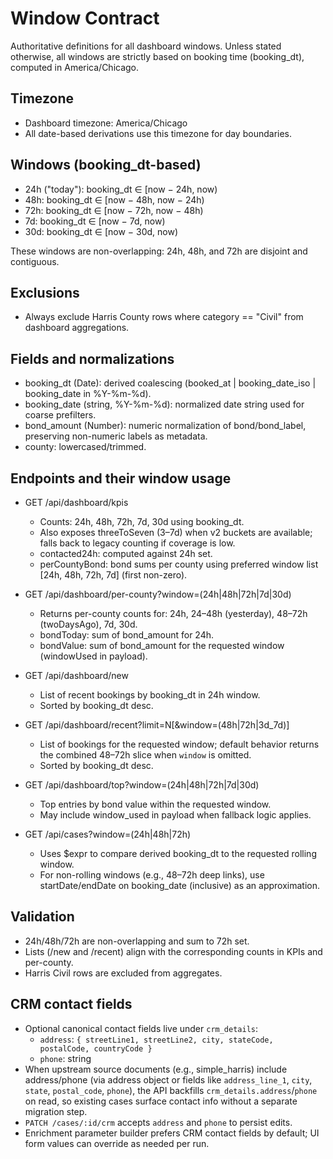 # Window Contract

Authoritative definitions for all dashboard windows. Unless stated otherwise, all windows are strictly based on booking time (booking_dt), computed in America/Chicago.

## Timezone

- Dashboard timezone: America/Chicago
- All date-based derivations use this timezone for day boundaries.

## Windows (booking_dt-based)

- 24h ("today"): booking_dt ∈ [now − 24h, now)
- 48h: booking_dt ∈ [now − 48h, now − 24h)
- 72h: booking_dt ∈ [now − 72h, now − 48h)
- 7d:  booking_dt ∈ [now − 7d, now)
- 30d: booking_dt ∈ [now − 30d, now)

These windows are non-overlapping: 24h, 48h, and 72h are disjoint and contiguous.

## Exclusions

- Always exclude Harris County rows where category == "Civil" from dashboard aggregations.

## Fields and normalizations

- booking_dt (Date): derived coalescing (booked_at | booking_date_iso | booking_date in %Y-%m-%d).
- booking_date (string, %Y-%m-%d): normalized date string used for coarse prefilters.
- bond_amount (Number): numeric normalization of bond/bond_label, preserving non-numeric labels as metadata.
- county: lowercased/trimmed.

## Endpoints and their window usage

- GET /api/dashboard/kpis
  - Counts: 24h, 48h, 72h, 7d, 30d using booking_dt.
  - Also exposes threeToSeven (3–7d) when v2 buckets are available; falls back to legacy counting if coverage is low.
  - contacted24h: computed against 24h set.
  - perCountyBond: bond sums per county using preferred window list [24h, 48h, 72h, 7d] (first non-zero).

- GET /api/dashboard/per-county?window=(24h|48h|72h|7d|30d)
  - Returns per-county counts for: 24h, 24–48h (yesterday), 48–72h (twoDaysAgo), 7d, 30d.
  - bondToday: sum of bond_amount for 24h.
  - bondValue: sum of bond_amount for the requested window (windowUsed in payload).

- GET /api/dashboard/new
  - List of recent bookings by booking_dt in 24h window.
  - Sorted by booking_dt desc.

- GET /api/dashboard/recent?limit=N[&window=(48h|72h|3d_7d)]
  - List of bookings for the requested window; default behavior returns the combined 48–72h slice when `window` is omitted.
  - Sorted by booking_dt desc.

- GET /api/dashboard/top?window=(24h|48h|72h|7d|30d)
  - Top entries by bond value within the requested window.
  - May include window_used in payload when fallback logic applies.

- GET /api/cases?window=(24h|48h|72h)
  - Uses $expr to compare derived booking_dt to the requested rolling window.
  - For non-rolling windows (e.g., 48–72h deep links), use startDate/endDate on booking_date (inclusive) as an approximation.

## Validation

- 24h/48h/72h are non-overlapping and sum to 72h set.
- Lists (/new and /recent) align with the corresponding counts in KPIs and per-county.
- Harris Civil rows are excluded from aggregates.

## CRM contact fields

- Optional canonical contact fields live under `crm_details`:
  - `address`: `{ streetLine1, streetLine2, city, stateCode, postalCode, countryCode }`
  - `phone`: string
- When upstream source documents (e.g., simple_harris) include address/phone (via address object or fields like `address_line_1`, `city`, `state`, `postal_code`, `phone`), the API backfills `crm_details.address`/`phone` on read, so existing cases surface contact info without a separate migration step.
- `PATCH /cases/:id/crm` accepts `address` and `phone` to persist edits.
- Enrichment parameter builder prefers CRM contact fields by default; UI form values can override as needed per run.
